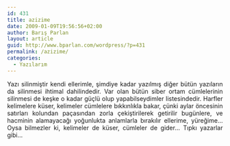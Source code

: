 ```yaml
---
id: 431
title: azizime
date: 2009-01-09T19:56:56+02:00
author: Barış Parlan
layout: article
guid: http://www.bparlan.com/wordpress/?p=431
permalink: /azizime/
categories:
  - Yazılarım
---
```


<p style="text-align: justify;">
  Yazı silinmiştir kendi ellerimle, şimdiye kadar yazılmış diğer bütün yazıların da silinmesi ihtimal dahilindedir. Var olan bütün siber ortam cümlelerinin silinmesi de keşke o kadar güçlü olup yapabilseydimler listesindedir. Harfler kelimelere küser, kelimeler cümlelere bıkkınlıkla bakar, çünki aylar öncesinin satırları kolundan paçasından zorla çekiştirilerek getirilir bugünlere, ve hacminin alamayacağı yoğunlukta anlamlarla bırakılır ellerime, yüreğime&#8230; Oysa bilmezler ki, kelimeler de küser, cümleler de gider&#8230; Tıpkı yazarlar gibi&#8230;
</p>

<p style="text-align: center;">
  <div class="ttr_end">
  </div>